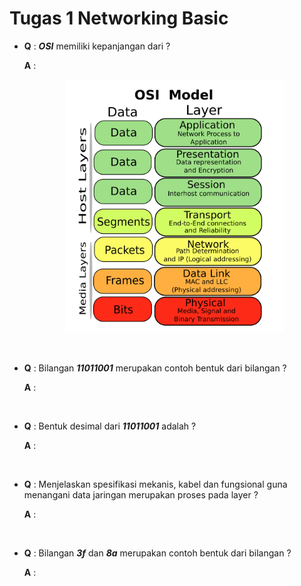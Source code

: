 # Tugas 1 Networking Basic

- **Q** : ***OSI*** memiliki kepanjangan dari ?

  **A** : <div style="text-align:center"><img src="images/osi-model.png" alt="OSI Model" width="350"/></div>
  
  
  <br>
- **Q** : Bilangan ***11011001*** merupakan contoh bentuk dari bilangan ?

  **A** : 
  
  
  <br>
- **Q** : Bentuk desimal dari ***11011001*** adalah ?

  **A** :
  
  
  <br>
- **Q** : Menjelaskan spesifikasi mekanis, kabel dan fungsional guna menangani data jaringan merupakan proses pada layer ?

  **A** : 
  
  
  <br>
- **Q** : Bilangan ***3f*** dan ***8a*** merupakan contoh bentuk dari bilangan ?

  **A** : 
